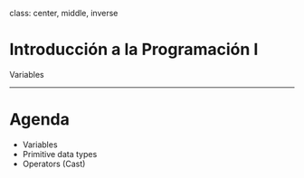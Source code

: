 class: center, middle, inverse

# Introducción a la Programación I
Variables

---

# Agenda

- Variables
- Primitive data types
- Operators (Cast)

